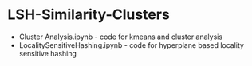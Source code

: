 # LSH-Similarity-Clusters

- Cluster Analysis.ipynb - code for kmeans and cluster analysis
- LocalitySensitiveHashing.ipynb - code for hyperplane based locality sensitive hashing
